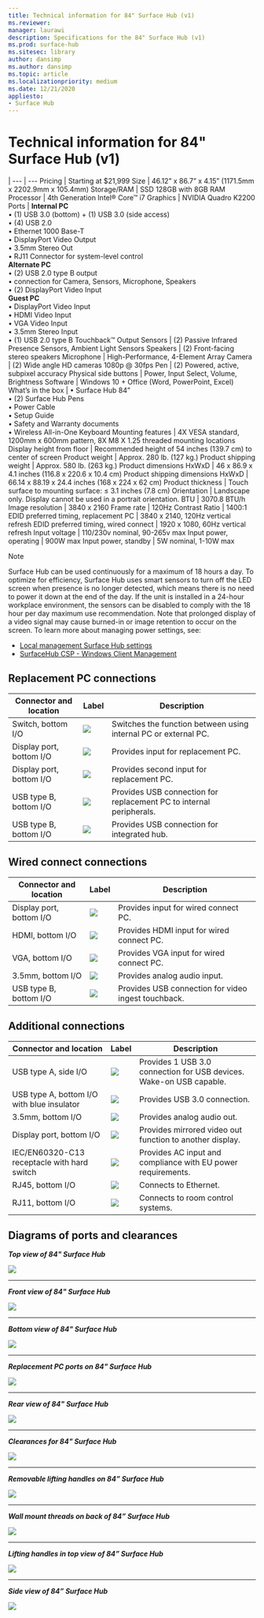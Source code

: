 ```yaml
---
title: Technical information for 84" Surface Hub (v1)
ms.reviewer: 
manager: laurawi
description: Specifications for the 84" Surface Hub (v1)
ms.prod: surface-hub
ms.sitesec: library
author: dansimp
ms.author: dansimp
ms.topic: article
ms.localizationpriority: medium
ms.date: 12/21/2020
appliesto:
- Surface Hub
---
```


# Technical information for 84" Surface Hub (v1)

|
--- | ---
Pricing	| Starting at $21,999 
Size |	46.12” x 86.7” x 4.15” (1171.5mm x 2202.9mm x 105.4mm)
Storage/RAM	| SSD 128GB with 8GB RAM
Processor	| 4th Generation Intel® Core™ i7 
Graphics |	NVIDIA Quadro K2200 
Ports |	**Internal PC**<br>• (1) USB 3.0 (bottom) + (1) USB 3.0 (side access)<br>• (4) USB 2.0<br>•  Ethernet 1000 Base-T<br>• DisplayPort Video Output<br>• 3.5mm Stereo Out<br>• RJ11 Connector for system-level control<br>**Alternate PC**<br>• (2) USB 2.0 type B output<br>•  connection for Camera, Sensors, Microphone, Speakers<br>• (2) DisplayPort Video Input<br>**Guest PC**<br>• DisplayPort Video Input<br>• HDMI Video Input<br>• VGA Video Input<br>• 3.5mm Stereo Input<br>• (1) USB 2.0 type B Touchback™ Output
Sensors	 | (2) Passive Infrared Presence Sensors, Ambient Light Sensors 
Speakers |	(2) Front-facing stereo speakers 
Microphone |	High-Performance, 4-Element Array 
Camera |	(2) Wide angle HD cameras 1080p @ 30fps 
Pen |	(2) Powered, active, subpixel accuracy 
Physical side buttons |	Power, Input Select, Volume, Brightness 
Software |	Windows 10 + Office (Word, PowerPoint, Excel) 
What’s in the box |	• Surface Hub 84”<br>• (2) Surface Hub Pens<br>• Power Cable<br>• Setup Guide<br>• Safety and Warranty documents<br>• Wireless All-in-One Keyboard
Mounting features	| 4X VESA standard, 1200mm x 600mm pattern, 8X M8 X 1.25 threaded mounting locations
Display height from floor	| Recommended height of 54 inches (139.7 cm) to center of screen
Product weight |	Approx. 280 lb. (127 kg.)
Product shipping weight	 | Approx. 580 lb. (263 kg.)
Product dimensions HxWxD | 	46 x 86.9 x 4.1 inches (116.8 x 220.6 x 10.4 cm)
Product shipping dimensions HxWxD |	66.14 x 88.19 x 24.4 inches (168 x 224 x 62 cm)
Product thickness	| Touch surface to mounting surface: ≤ 3.1 inches (7.8 cm)
Orientation	 | Landscape only. Display cannot be used in a portrait orientation.
BTU	 | 3070.8 BTU/h
Image resolution |	3840 x 2160
Frame rate |	120Hz
Contrast Ratio | 1400:1
EDID preferred timing, replacement PC |	3840 x 2140, 120Hz vertical refresh
EDID preferred timing, wired connect |	1920 x 1080, 60Hz vertical refresh
Input voltage | 110/230v nominal, 90-265v max
Input power, operating |	900W max
Input power, standby    |  	5W nominal, 1-10W max

> [!NOTE]
> Surface Hub can be used continuously for a maximum of 18 hours a day. To optimize for efficiency, Surface Hub uses smart sensors to turn off the LED screen when presence is no longer detected, which means there is no need to power it down at the end of the day. If the unit is installed in a 24-hour workplace environment, the sensors can be disabled to comply with the 18 hour per day maximum use recommendation. Note that prolonged display of a video signal may cause burned-in or image retention to occur on the screen. To learn more about managing power settings, see:
>
> - [Local management Surface Hub settings](local-management-surface-hub-settings.md)
> - [SurfaceHub CSP - Windows Client Management](https://docs.microsoft.com/windows/client-management/mdm/surfacehub-csp)

## Replacement PC connections 

Connector and location | Label | Description
--- | --- | ---
Switch, bottom I/O | ![](images/switch.png) | Switches the function between using internal PC or external PC.
Display port, bottom I/O | ![](images/dport.png) | Provides input for replacement PC.
Display port, bottom I/O | ![](images/dport.png) | Provides second input for replacement PC.
USB type B, bottom I/O | ![](images/usb.png) | Provides USB connection for replacement PC to internal peripherals. 
USB type B, bottom I/O | ![](images/usb.png) | Provides USB connection for integrated hub.


## Wired connect connections

Connector and location | Label | Description
--- | --- | ---
Display port, bottom I/O | ![](images/dportio.png) | Provides input for wired connect PC.
HDMI, bottom I/O | ![](images/hdmi.png) | Provides HDMI input for wired connect PC.
VGA, bottom I/O | ![](images/vga.png) | Provides VGA input for wired connect PC.
3.5mm, bottom I/O | ![](images/35mm.png) | Provides analog audio input.
USB type B, bottom I/O | ![](images/usb.png) | Provides USB connection for video ingest touchback.

## Additional connections

Connector and location | Label | Description
--- | --- | ---
USB type A, side I/O | ![](images/usb.png) | Provides 1 USB 3.0 connection for USB devices. Wake-on USB capable.
USB type A, bottom I/O with blue insulator | ![](images/usb.png) | Provides USB 3.0 connection.
3.5mm, bottom I/O | ![](images/analog.png) | Provides analog audio out.
Display port, bottom I/O | ![](images/dportout.png) | Provides mirrored video out function to another display.
IEC/EN60320-C13 receptacle with hard switch | ![](images/iec.png) | Provides AC input and compliance with EU power requirements.
RJ45, bottom I/O | ![](images/rj45.png) | Connects to Ethernet.
RJ11, bottom I/O | ![](images/rj11.png) | Connects to room control systems.







## Diagrams of ports and clearances

***Top view of 84" Surface Hub***

![](images/sh-84-top.png)

---


***Front view of 84" Surface Hub***

![](images/sh-84-front.png)


---

***Bottom view of 84" Surface Hub***

![](images/sh-84-bottom.png)


---

***Replacement PC ports on 84" Surface Hub***

![](images/sh-84-rpc-ports.png)



---

***Rear view of 84" Surface Hub***

![](images/sh-84-rear.png)


---

***Clearances for 84" Surface Hub***

![](images/sh-84-clearance.png)

---


***Removable lifting handles on 84” Surface Hub***

![](images/sh-84-hand.png)


---


***Wall mount threads on back of 84” Surface Hub***

![](images/sh-84-wall.png)

---
***Lifting handles in top view of 84” Surface Hub***

![](images/sh-84-hand-top.png)

---
***Side view of 84” Surface Hub***

![](images/sh-84-side.png)


